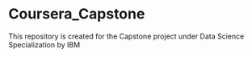 # Coursera_Capstone
This repository is created for the Capstone project under Data Science Specialization by IBM
